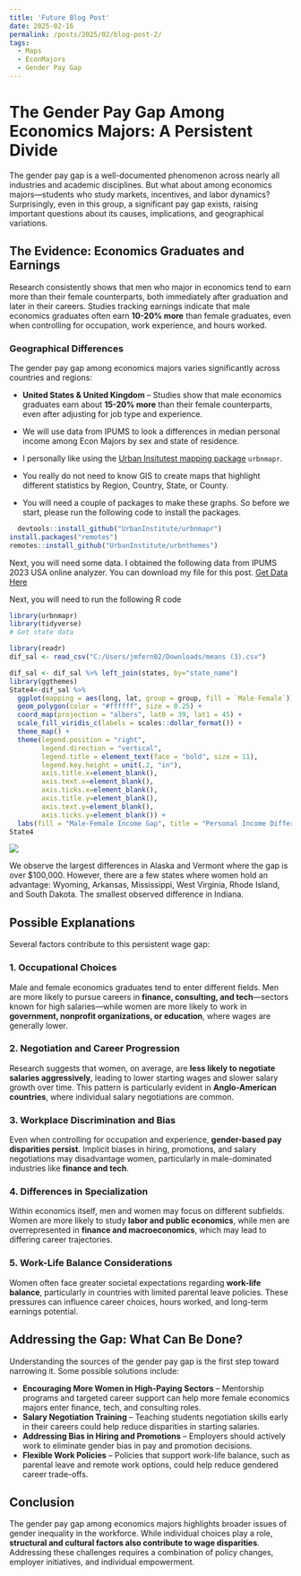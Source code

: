 ```yaml
---
title: 'Future Blog Post'
date: 2025-02-16
permalink: /posts/2025/02/blog-post-2/
tags:
  - Maps
  - EconMajors
  - Gender Pay Gap
---
```


# The Gender Pay Gap Among Economics Majors: A Persistent Divide  

The gender pay gap is a well-documented phenomenon across nearly all industries and academic disciplines. But what about among economics majors—students who study markets, incentives, and labor dynamics? Surprisingly, even in this group, a significant pay gap exists, raising important questions about its causes, implications, and geographical variations.  

## The Evidence: Economics Graduates and Earnings  

Research consistently shows that men who major in economics tend to earn more than their female counterparts, both immediately after graduation and later in their careers. Studies tracking earnings indicate that male economics graduates often earn **10-20% more** than female graduates, even when controlling for occupation, work experience, and hours worked.  

### Geographical Differences  

The gender pay gap among economics majors varies significantly across countries and regions:  

- **United States & United Kingdom** – Studies show that male economics graduates earn about **15-20% more** than their female counterparts, even after adjusting for job type and experience.
- We will use data from IPUMS to look a differences in median personal income among Econ Majors by sex and state of residence.

- I personally like using the [Urban Insitutest mapping package](https://urbaninstitute.github.io/urbnmapr/articles/introducing-urbnmapr.html)  `urbnmapr`.
- You really do not need to know GIS to create maps that highlight different statistics by Region, Country, State, or County.

- You will need a couple of packages to make these graphs. So before we start, please run the following code to install the packages.

```r
  devtools::install_github("UrbanInstitute/urbnmapr")
install.packages("remotes")
remotes::install_github("UrbanInstitute/urbnthemes")
```
Next, you will need some data. I obtained the following data from IPUMS 2023 USA online analyzer. You can download my file for this post.
[Get Data Here](https://prof-fernandez.github.io/files/means(3).csv)

Next, you will need to run the following R code
```r
library(urbnmapr)
library(tidyverse)
# Get state data

library(readr)
dif_sal <- read_csv("C:/Users/jmfern02/Downloads/means (3).csv")

dif_sal <- dif_sal %>% left_join(states, by="state_name")
library(ggthemes)
State4<-dif_sal %>% 
  ggplot(mapping = aes(long, lat, group = group, fill = `Male-Female`)) +
  geom_polygon(color = "#ffffff", size = 0.25) +
  coord_map(projection = "albers", lat0 = 39, lat1 = 45) +
  scale_fill_viridis_c(labels = scales::dollar_format()) +
  theme_map() +
  theme(legend.position = "right",
        legend.direction = "vertical",
        legend.title = element_text(face = "bold", size = 11),
        legend.key.height = unit(.2, "in"),
        axis.title.x=element_blank(),
        axis.text.x=element_blank(),
        axis.ticks.x=element_blank(),
        axis.title.y=element_blank(),
        axis.text.y=element_blank(),
        axis.ticks.y=element_blank()) +
  labs(fill = "Male-Female Income Gap", title = "Personal Income Difference Among Econ Majors", caption = "Author: Jose M. Fernandez, Data: 2023 IPUMS USA")
State4
```
![](https://prof-fernandez.github.io/files/map_econ_dif.jpg)

We observe the largest differences in Alaska and Vermont where the gap is over $100,000. However, there are a few states where women hold an advantage: Wyoming, Arkansas, Mississippi, West Virginia, Rhode Island, and South Dakota. The smallest observed difference in Indiana.

## Possible Explanations  

Several factors contribute to this persistent wage gap:  

### 1. Occupational Choices  

Male and female economics graduates tend to enter different fields. Men are more likely to pursue careers in **finance, consulting, and tech**—sectors known for high salaries—while women are more likely to work in **government, nonprofit organizations, or education**, where wages are generally lower.  

### 2. Negotiation and Career Progression  

Research suggests that women, on average, are **less likely to negotiate salaries aggressively**, leading to lower starting wages and slower salary growth over time. This pattern is particularly evident in **Anglo-American countries**, where individual salary negotiations are common.  

### 3. Workplace Discrimination and Bias  

Even when controlling for occupation and experience, **gender-based pay disparities persist**. Implicit biases in hiring, promotions, and salary negotiations may disadvantage women, particularly in male-dominated industries like **finance and tech**.  

### 4. Differences in Specialization  

Within economics itself, men and women may focus on different subfields. Women are more likely to study **labor and public economics**, while men are overrepresented in **finance and macroeconomics**, which may lead to differing career trajectories.  

### 5. Work-Life Balance Considerations  

Women often face greater societal expectations regarding **work-life balance**, particularly in countries with limited parental leave policies. These pressures can influence career choices, hours worked, and long-term earnings potential.  

## Addressing the Gap: What Can Be Done?  

Understanding the sources of the gender pay gap is the first step toward narrowing it. Some possible solutions include:  

- **Encouraging More Women in High-Paying Sectors** – Mentorship programs and targeted career support can help more female economics majors enter finance, tech, and consulting roles.  
- **Salary Negotiation Training** – Teaching students negotiation skills early in their careers could help reduce disparities in starting salaries.  
- **Addressing Bias in Hiring and Promotions** – Employers should actively work to eliminate gender bias in pay and promotion decisions.  
- **Flexible Work Policies** – Policies that support work-life balance, such as parental leave and remote work options, could help reduce gendered career trade-offs.  

## Conclusion  

The gender pay gap among economics majors highlights broader issues of gender inequality in the workforce. While individual choices play a role, **structural and cultural factors also contribute to wage disparities**. Addressing these challenges requires a combination of policy changes, employer initiatives, and individual empowerment.  
